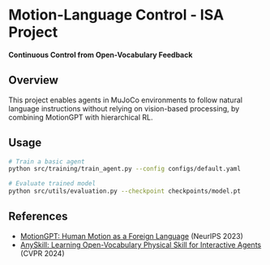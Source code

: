 # Motion-Language Control - ISA Project

**Continuous Control from Open-Vocabulary Feedback**

## Overview
This project enables agents in MuJoCo environments to follow natural language instructions
without relying on vision-based processing, by combining MotionGPT with hierarchical RL.


## Usage
```bash
# Train a basic agent
python src/training/train_agent.py --config configs/default.yaml

# Evaluate trained model
python src/utils/evaluation.py --checkpoint checkpoints/model.pt
```

## References
- [MotionGPT: Human Motion as a Foreign Language](http://arxiv.org/abs/2306.14795) (NeurIPS 2023)
- [AnySkill: Learning Open-Vocabulary Physical Skill for Interactive Agents](https://anyskill.github.io) (CVPR 2024)
